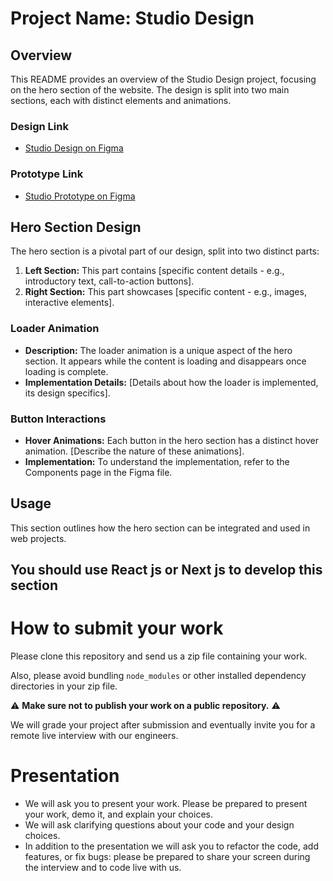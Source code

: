# Project Name: Studio Design

## Overview
This README provides an overview of the Studio Design project, focusing on the hero section of the website. The design is split into two main sections, each with distinct elements and animations.

### Design Link
- [Studio Design on Figma](https://www.figma.com/file/hWCqxhnpNAkieKBzJDcBMV/Studio?type=design&node-id=2%3A2&mode=design&t=4rl91IBB3EPhNg7h-1)

### Prototype Link
- [Studio Prototype on Figma](https://www.figma.com/proto/hWCqxhnpNAkieKBzJDcBMV/Studio?page-id=2%3A2&type=design&node-id=2-3&viewport=502%2C464%2C0.11&t=YQ9RYv31SegtqJZy-1&scaling=scale-down&starting-point-node-id=95%3A210&mode=design)

## Hero Section Design
The hero section is a pivotal part of our design, split into two distinct parts:

1. **Left Section:** This part contains [specific content details - e.g., introductory text, call-to-action buttons].
2. **Right Section:** This part showcases [specific content - e.g., images, interactive elements].

### Loader Animation
- **Description:** The loader animation is a unique aspect of the hero section. It appears while the content is loading and disappears once loading is complete.
- **Implementation Details:** [Details about how the loader is implemented, its design specifics].

### Button Interactions
- **Hover Animations:** Each button in the hero section has a distinct hover animation. [Describe the nature of these animations].
- **Implementation:** To understand the implementation, refer to the Components page in the Figma file.

## Usage
This section outlines how the hero section can be integrated and used in web projects.
## You should use React js or Next js to develop this section

# How to submit your work

Please clone this repository and send us a zip file containing your work.

Also, please avoid bundling `node_modules` or other installed dependency directories in your zip file.

⚠️ **Make sure not to publish your work on a public repository.** ⚠️

We will grade your project after submission and eventually invite you for a remote live interview with our engineers.

# Presentation

- We will ask you to present your work. Please be prepared to present your work, demo it, and explain your choices.
- We will ask clarifying questions about your code and your design choices.
- In addition to the presentation we will ask you to refactor the code, add features, or fix bugs:
  please be prepared to share your screen during the interview and to code live with us.

 
